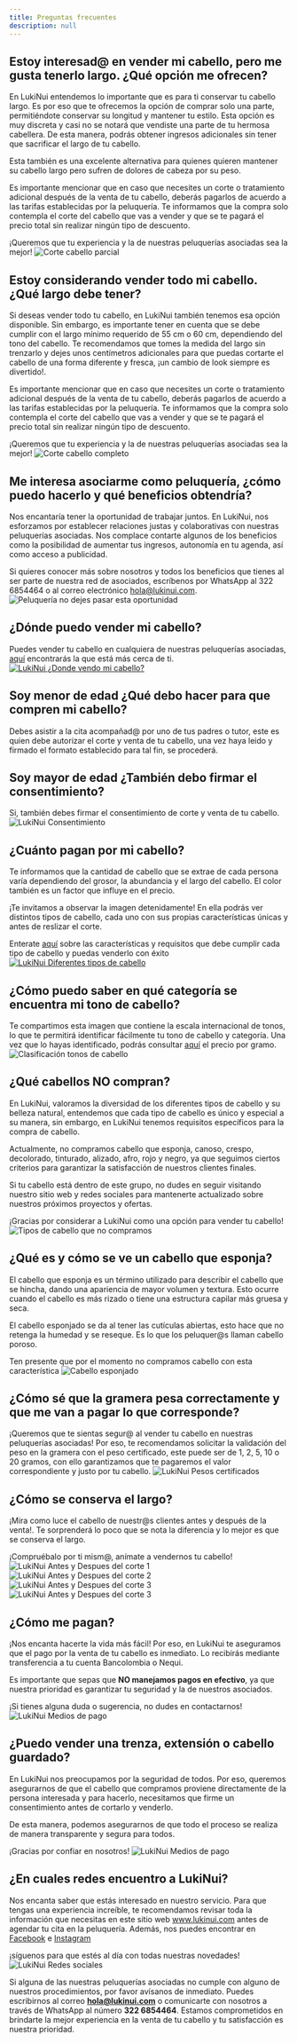 ```yaml
---
title: Preguntas frecuentes
description: null
---
```

## Estoy interesad@ en vender mi cabello, pero me gusta tenerlo largo. ¿Qué opción me ofrecen?
En LukiNui entendemos lo importante que es para ti conservar tu cabello largo. Es por eso que te ofrecemos la opción de comprar solo una parte, permitiéndote conservar su longitud y mantener tu estilo. Esta opción es muy discreta y casi no se notará que vendiste una parte de tu hermosa cabellera. De esta manera, podrás obtener ingresos adicionales sin tener que sacrificar el largo de tu cabello.

Esta también es una excelente alternativa para quienes quieren mantener su cabello largo pero sufren de dolores de cabeza por su peso.

Es importante mencionar que en caso que necesites un corte o tratamiento adicional después de la venta de tu cabello, deberás pagarlos de acuerdo a las tarifas establecidas por la peluquería. Te informamos que la compra solo contempla el corte del cabello que vas a vender y que se te pagará el precio total sin realizar ningún tipo de descuento.

¡Queremos que tu experiencia y la de nuestras peluquerías asociadas sea la mejor!
 ![Corte cabello parcial](/static/img/LukiNui-ejemplo-corte-parcial.jpg)
## Estoy considerando vender todo mi cabello. ¿Qué largo debe tener?
Si deseas vender todo tu cabello, en LukiNui también tenemos esa opción disponible. Sin embargo, es importante tener en cuenta que se debe cumplir con el largo mínimo requerido de 55 cm o 60 cm, dependiendo del tono del cabello. Te recomendamos que tomes la medida del largo sin trenzarlo y dejes unos centímetros adicionales para que puedas cortarte el cabello de una forma diferente y fresca, ¡un cambio de look siempre es divertido!.

Es importante mencionar que en caso que necesites un corte o tratamiento adicional después de la venta de tu cabello, deberás pagarlos de acuerdo a las tarifas establecidas por la peluquería. Te informamos que la compra solo contempla el corte del cabello que vas a vender y que se te pagará el precio total sin realizar ningún tipo de descuento.

¡Queremos que tu experiencia y la de nuestras peluquerías asociadas sea la mejor!
![Corte cabello completo](/static/img/LukiNui-venta-cabello-completo.jpg)
## Me interesa asociarme como peluquería, ¿cómo puedo hacerlo y qué beneficios obtendría?
Nos encantaría tener la oportunidad de trabajar juntos. En LukiNui, nos esforzamos por establecer relaciones justas y colaborativas con nuestras peluquerías asociadas. Nos complace contarte algunos de los beneficios como la posibilidad de aumentar tus ingresos, autonomía en tu agenda, así como acceso a publicidad. 

Si quieres conocer más sobre nosotros y todos los beneficios que tienes al ser parte de nuestra red de asociados, escríbenos por WhatsApp al 322 6854464 o al correo electrónico [hola@lukinui.com](https://lukinui.com/contact/).
![Peluquería no dejes pasar esta oportunidad](/static/img/LukiNui-Peluqueria-no-dejes-pasar-esta-oportunidad.jpg)
## ¿Dónde puedo vender mi cabello?
Puedes vender tu cabello en cualquiera de nuestras peluquerías asociadas, [aquí](/blog/donde-puedo-vender-mi-cabello/) encontrarás la que está más cerca de ti.
[![LukiNui ¿Donde vendo mi cabello?](/static/img/LukiNui-Donde-vendo.jpg)](/blog/donde-puedo-vender-mi-cabello/)
## Soy menor de edad ¿Qué debo hacer para que compren mi cabello?
Debes asistir a la cita acompañad@ por uno de tus padres o tutor, este es quien debe autorizar el corte y venta de tu cabello, una vez haya leido y firmado el formato establecido para tal fin, se procederá.
## Soy mayor de edad ¿También debo firmar el consentimiento?
Si, también debes firmar el consentimiento de corte y venta de tu cabello.
![LukiNui Consentimiento](/static/img/LukiNui-Consentimiento.JPG)
## ¿Cuánto pagan por mi cabello?
Te informamos que la cantidad de cabello que se extrae de cada persona varía dependiendo del grosor, la abundancia y el largo del cabello. El color también es un factor que influye en el precio.

¡Te invitamos a observar la imagen detenidamente! En ella podrás ver distintos tipos de cabello, cada uno con sus propias características únicas y antes de reslizar el corte.

Enterate [aquí](https://lukinui.com/blog/) sobre las características y requisitos que debe cumplir cada tipo de cabello y puedas venderlo con éxito
[![LukiNui Diferentes tipos de cabello](/static/img/LukiNui-Diferentes-tipos-de-cabello.jpg)](https://lukinui.com/blog/)
## ¿Cómo puedo saber en qué categoría se encuentra mi tono de cabello?
Te compartimos esta imagen que contiene la escala internacional de tonos, lo que te permitirá identificar fácilmente tu tono de cabello y categoría. Una vez que lo hayas identificado, podrás consultar [aquí](https://lukinui.com/blog/cuanto-pagan-por-mi-cabello/) el precio por gramo.
![Clasificación tonos de cabello](/static/img/LukiNui-Clasificación-de-cabello-LukiNui.jpg)
## ¿Qué cabellos NO compran?
En LukiNui, valoramos la diversidad de los diferentes tipos de cabello y su belleza natural, entendemos que cada tipo de cabello es único y especial a su manera, sin embargo, en LukiNui tenemos requisitos específicos para la compra de cabello.

Actualmente, no compramos cabello que esponja, canoso, crespo, decolorado, tinturado, alizado, afro, rojo y negro, ya que seguimos ciertos criterios para garantizar la satisfacción de nuestros clientes finales.

Si tu cabello está dentro de este grupo, no dudes en seguir visitando nuestro sitio web y redes sociales para mantenerte actualizado sobre nuestros próximos proyectos y ofertas. 

¡Gracias por considerar a LukiNui como una opción para vender tu cabello!
![Tipos de cabello que no compramos](/static/img/LukiNui-Cabello-que-no-compramos.jpg)
## ¿Qué es y cómo se ve un cabello que esponja?
El cabello que esponja es un término utilizado para describir el cabello que se hincha, dando una apariencia de mayor volumen y textura. Esto ocurre cuando el cabello es más rizado o tiene una estructura capilar más gruesa y seca.

El cabello esponjado se da al tener las cutículas abiertas, esto hace que no retenga la humedad y se reseque. Es lo que los peluquer@s llaman cabello poroso.

Ten presente que por el momento no compramos cabello con esta característica
![Cabello esponjado](/static/img/LukiNui-Cabello-esponjado.jpg)
## ¿Cómo sé que la gramera pesa correctamente y que me van a pagar lo que corresponde?
¡Queremos que te sientas segur@ al vender tu cabello en nuestras peluquerías asociadas! Por eso, te recomendamos solicitar la validación del peso en la gramera con el peso certificado, este puede ser de 1, 2, 5, 10 o 20 gramos, con ello garantizamos que te pagaremos el valor correspondiente y justo por tu cabello.
![LukiNui Pesos certificados](/static/img/LukiNui-Peso-certificado.jpg)
## ¿Cómo se conserva el largo?
¡Mira como luce el cabello de nuestr@s clientes antes y después de la venta!. Te sorprenderá lo poco que se nota la diferencia y lo mejor es que se conserva el largo. 

¡Compruébalo por ti mism@, anímate a vendernos tu cabello! 
![LukiNui Antes y Despues del corte 1](/static/img/LukiNui-Antes-Despues-1.jpg)
![LukiNui Antes y Despues del corte 2](/static/img/LukiNui-Antes-Despues-2.jpg)
![LukiNui Antes y Despues del corte 3](/static/img/LukiNui-Antes-Despues-3.jpg)
![LukiNui Antes y Despues del corte 3](/static/img/LukiNui-Antes-Despues-4.jpg)
## ¿Cómo me pagan?
¡Nos encanta hacerte la vida más fácil! Por eso, en LukiNui te aseguramos que el pago por la venta de tu cabello es inmediato. Lo recibirás mediante transferencia a tu cuenta Bancolombia o Nequi. 

Es importante que sepas que **NO manejamos pagos en efectivo**, ya que nuestra prioridad es garantizar tu seguridad y la de nuestros asociados.

¡Si tienes alguna duda o sugerencia, no dudes en contactarnos!
![LukiNui Medios de pago](/static/img/LukiNui-pagos-Bancolombia-Nequi.JPG)
## ¿Puedo vender una trenza, extensión o cabello guardado?
En LukiNui nos preocupamos por la seguridad de todos. Por eso, queremos asegurarnos de que el cabello que compramos proviene directamente de la persona interesada y para hacerlo, necesitamos que firme un consentimiento antes de cortarlo y venderlo.

De esta manera, podemos asegurarnos de que todo el proceso se realiza de manera transparente y segura para todos. 

¡Gracias por confiar en nosotros! 
![LukiNui Medios de pago](/static/img/LukiNui-Trenza.jpg)
## ¿En cuales redes encuentro a LukiNui?
Nos encanta saber que estás interesado en nuestro servicio. Para que tengas una experiencia increíble, te recomendamos revisar toda la información que necesitas en este sitio web www.lukinui.com antes de agendar tu cita en la peluquería. Además, nos puedes encontrar en [Facebook](https://www.facebook.com/LukiNui) e [Instagram](https://instagram.com/lukinui?igshid=YmMyMTA2M2Y=)

¡síguenos para que estés al día con todas nuestras novedades!
![LukiNui Redes sociales](/static/img/LukiNui-Facebook-e-Instagram.JPG)

Si alguna de las nuestras peluquerías asociadas no cumple con alguno de nuestros procedimientos, por favor avísanos de inmediato. Puedes escribirnos al correo **hola@lukinui.com** o comunicarte con nosotros a través de WhatsApp al número **322 6854464**. Estamos comprometidos en brindarte la mejor experiencia en la venta de tu cabello y tu satisfacción es nuestra prioridad.